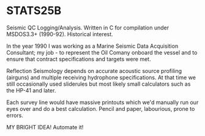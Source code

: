 # STATS25B
Seismic QC Logging/Analysis. Written in C for compilation under MSDOS3.3+ (1990-92). Historical interest.

In the year 1990 I was working as a Marine Seismic Data Acquisition Consultant; my job - to represent the Oil Comany onboard the vessel and to ensure that contract specifications and targets were met.

Reflection Seismology depends on accurate acoustic source profiling (airguns) and multiple receiving hydrophone specifications.
At that time we still occasionally used sliderules but most likely small calculators such as the HP-41 and later.

Each survey line would have massive printouts which we'd manually run our eyes over and do a best calculation. Pencil and paper, labourious, prone to errors.

MY BRIGHT IDEA! Automate it!


